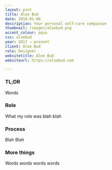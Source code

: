 ```yaml
---
layout: post
title: Aloe Bud
date: 2018-01-08
description: Your personal self-care companion
thumbnail: /images/aloebud.png
accent_colour: aqua
css: aloebud
year: 2017 – present
client: Aloe Bud
role: Designer
websitetitle: Aloe Bud
websiteurl: https://aloebud.com

---
```


<div class="text_container" markdown="1">

### TL;DR
Words

### Role
What my role was blah blah

### Process
Blah Blah

### More things
Words words words words

</div>
